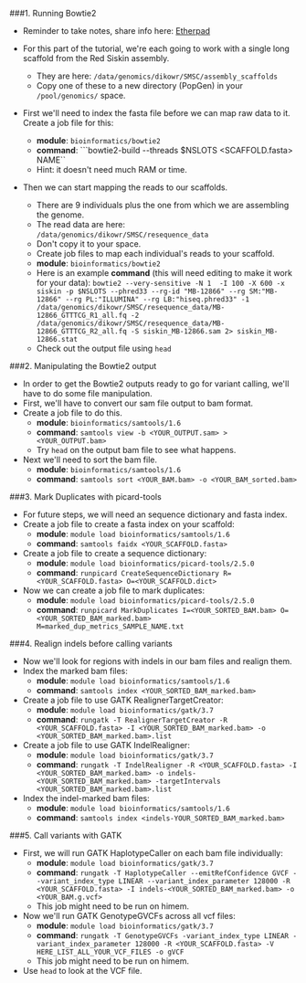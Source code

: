 ###1. Running Bowtie2
* Reminder to take notes, share info here: [Etherpad](https://pad.carpentries.org/CuuMC5spi7)
* For this part of the tutorial, we're each going to work with a single long scaffold from the Red Siskin assembly. 
	+ They are here: ```/data/genomics/dikowr/SMSC/assembly_scaffolds```
	+ Copy one of these to a new directory (PopGen) in your ```/pool/genomics/``` space.
* First we'll need to index the fasta file before we can map raw data to it. Create a job file for this:
	+ **module**: ```bioinformatics/bowtie2```
	+ **command**: ```bowtie2-build --threads $NSLOTS <SCAFFOLD.fasta> NAME``
	+ Hint: it doesn't need much RAM or time.
	
* Then we can start mapping the reads to our scaffolds.
	+ There are 9 individuals plus the one from which we are assembling the genome.
	+ The read data are here: ```/data/genomics/dikowr/SMSC/resequence_data```
	+ Don't copy it to your space.
	+ Create job files to map each individual's reads to your scaffold.
	+ **module**: ```bioinformatics/bowtie2```
	+ Here is an example **command** (this will need editing to make it work for your data): ```bowtie2 --very-sensitive -N 1  -I 100 -X 600 -x siskin -p $NSLOTS --phred33 --rg-id "MB-12866" --rg SM:"MB-12866" --rg PL:"ILLUMINA" --rg LB:"hiseq.phred33" -1 /data/genomics/dikowr/SMSC/resequence_data/MB-12866_GTTTCG_R1_all.fq -2 /data/genomics/dikowr/SMSC/resequence_data/MB-12866_GTTTCG_R2_all.fq -S siskin_MB-12866.sam 2> siskin_MB-12866.stat```
	+ Check out the output file using ```head```

###2. Manipulating the Bowtie2 output 
* In order to get the Bowtie2 outputs ready to go for variant calling, we'll have to do some file manipulation.
* First, we'll have to convert our sam file output to bam format.  
* Create a job file to do this.
	+ **module**: ```bioinformatics/samtools/1.6```
	+ **command**: ```samtools view -b <YOUR_OUTPUT.sam> > <YOUR_OUTPUT.bam>```  
	+ Try ```head``` on the output bam file to see what happens.
* Next we'll need to sort the bam file.
	+ **module**: ```bioinformatics/samtools/1.6```
	+ **command**: ```samtools sort <YOUR_BAM.bam> -o <YOUR_BAM_sorted.bam>```  
	
###3. Mark Duplicates with picard-tools
* For future steps, we will need an sequence dictionary and fasta index.
* Create a job file to create a fasta index on your scaffold:
	+ **module**: ```module load bioinformatics/samtools/1.6```
	+ **command**: ```samtools faidx <YOUR_SCAFFOLD.fasta>```
* Create a job file to create a sequence dictionary:
	+ **module**: ```module load bioinformatics/picard-tools/2.5.0```
	+ **command**: ```runpicard CreateSequenceDictionary R=<YOUR_SCAFFOLD.fasta> O=<YOUR_SCAFFOLD.dict>```
* Now we can create a job file to mark duplicates:
	+ **module**: ```module load bioinformatics/picard-tools/2.5.0```
	+ **command**: ```runpicard MarkDuplicates I=<YOUR_SORTED_BAM.bam> O=<YOUR_SORTED_BAM_marked.bam> M=marked_dup_metrics_SAMPLE_NAME.txt```

###4. Realign indels before calling variants
* Now we'll look for regions with indels in our bam files and realign them.
* Index the marked bam files:
	+ **module**: ```module load bioinformatics/samtools/1.6```
	+ **command**: ```samtools index <YOUR_SORTED_BAM_marked.bam>```
* Create a job file to use GATK RealignerTargetCreator:
	+ **module**: ```module load bioinformatics/gatk/3.7```
	+ **command**: ```rungatk -T RealignerTargetCreator -R <YOUR_SCAFFOLD.fasta> -I <YOUR_SORTED_BAM_marked.bam> -o <YOUR_SORTED_BAM_marked.bam>.list```
* Create a job file to use GATK IndelRealigner:
	+ **module**: ```module load bioinformatics/gatk/3.7```
	+ **command**: ```rungatk -T IndelRealigner -R <YOUR_SCAFFOLD.fasta> -I <YOUR_SORTED_BAM_marked.bam> -o indels-<YOUR_SORTED_BAM_marked.bam> -targetIntervals <YOUR_SORTED_BAM_marked.bam>.list```
* Index the indel-marked bam files:
	+ **module**: ```module load bioinformatics/samtools/1.6```
	+ **command**: ```samtools index <indels-YOUR_SORTED_BAM_marked.bam>```

###5. Call variants with GATK
* First, we will run GATK HaplotypeCaller on each bam file individually:
	+ **module**: ```module load bioinformatics/gatk/3.7```
	+ **command**: ```rungatk -T HaplotypeCaller --emitRefConfidence GVCF --variant_index_type LINEAR --variant_index_parameter 128000 -R <YOUR_SCAFFOLD.fasta> -I indels-<YOUR_SORTED_BAM_marked.bam> -o <YOUR_BAM.g.vcf>```
	+ This job might need to be run on himem.
* Now we'll run GATK GenotypeGVCFs across all vcf files:
	+ **module**: ```module load bioinformatics/gatk/3.7```
	+ **command**: ```rungatk -T GenotypeGVCFs -variant_index_type LINEAR -variant_index_parameter 128000 -R <YOUR_SCAFFOLD.fasta> -V HERE_LIST_ALL_YOUR_VCF_FILES -o gVCF```
	+ This job might need to be run on himem.
* Use ```head``` to look at the VCF file.


